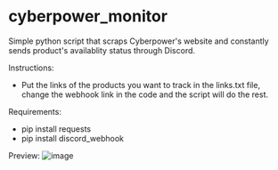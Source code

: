 # cyberpower_monitor
Simple python script that scraps Cyberpower's website and constantly sends product's availablity status through Discord.


Instructions:
- Put the links of the products you want to track in the links.txt file, change the webhook link in the code and the script will do the rest.


Requirements:
- pip install requests
- pip install discord_webhook

Preview:
![image](https://user-images.githubusercontent.com/78468858/130002649-bdb2e18f-bd24-4558-a0a8-9cfd81633e1b.png)

